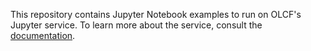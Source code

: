 This repository contains Jupyter Notebook examples to run on OLCF's Jupyter service. To
learn more about the service, consult the [documentation](https://docs.olcf.ornl.gov/services_and_applications/jupyter/index.html).
